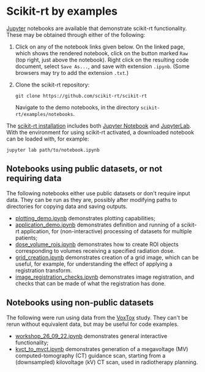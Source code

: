 # Scikit-rt by examples

[Jupyter](https://jupyter.org/) notebooks are available that demonstrate
scikit-rt functionality.  These may be obtained through either of the
 following:

1. Click on any of the notebook links given below.  On the linked page,
   which shows the rendered notebook, click on the button marked `Raw` (top
   right, just above the notebook).  Right click on the resulting code
   document, select `Save As...`, and save with extension `.ipynb`.  (Some
   browsers may try to add the extension `.txt`.)

2. Clone the scikit-rt repository:

   ```
   git clone https://github.com/scikit-rt/scikit-rt
   ```

    Navigate to the demo notebooks, in the directory
    `scikit-rt/examples/notebooks`.

The [scikit-rt installation](docs/installation.md) includes both
[Jupyter Notebook](https://jupyter-notebook.readthedocs.io/en/latest/) and
[JupyterLab](https://github.com/jupyterlab/jupyterlab).  With the
environment for using scikit-rt activated, a downloaded notebook can
be loaded with, for example:

```
jupyter lab path/to/notebook.ipynb
```

## Notebooks using public datasets, or not requiring data

The following notebooks either use public datasets or don't require
input data.  They can be run as they are, possibly after modifying paths
to directories for copying data and saving outputs.

- [plotting_demo.ipynb](https://github.com/scikit-rt/scikit-rt/blob/master/examples/notebooks/plotting_demo.ipynb)
 demonstrates plotting capabilities;
- [application_demo.ipynb](https://github.com/scikit-rt/scikit-rt/blob/master/examples/notebooks/application_demo.ipynb)
demonstrates definition and running of a scikit-rt application,
for (non-interactive) processing of datasets for multiple patients;
- [dose_volume_rois.ipynb](https://github.com/scikit-rt/scikit-rt/blob/master/examples/notebooks/dose_volume_rois.ipynb)
demonstrates how to create ROI objects corresponding to volumes receiving
a specified radiation dose.
- [grid_creation.ipynb](https://github.com/scikit-rt/scikit-rt/blob/master/examples/notebooks/grid_creation.ipynb)
demonstrates creation of a grid image, which can be useful, for example,
for understanding the effect of applying a registration transform.
- [image_registration_checks.ipynb](https://github.com/scikit-rt/scikit-rt/blob/master/examples/notebooks/image_registration_checks.ipynb)
demonstrates image registration, and checks that can be made of what
the registration has done.

## Notebooks using non-public datasets

The following were run using data from the [VoxTox](https://www.cancerresearchuk.org/about-cancer/find-a-clinical-trial/a-study-to-collect-detailed-information-about-side-effects-of-radiotherapy-for-cancers-of-the-prostate-head-and-neck-or-central-nervous-system-voxtox) study.  They can't be rerun without equivalent
data, but may be useful for code examples.

- [workshop_26_09_22.ipynb](https://github.com/scikit-rt/scikit-rt/blob/master/examples/notebooks/workshop_26_09_22.ipynb)
demonstrates general interactive functionality;
- [kvct_to_mvct.ipynb](https://github.com/scikit-rt/scikit-rt/blob/master/examples/notebooks/kvct_to_mvct.ipynb) demonstrates generation of a megavoltage (MV)
computed-tomography (CT) guidance scan, starting from a (downsampled)
kilovoltage (kV) CT scan, used in radiotherapy planning.
